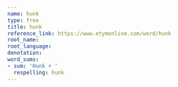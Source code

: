 ```yaml
---
name: hunk
type: free
title: hunk
reference_link: https://www.etymonline.com/word/hunk
root_name: 
root_language: 
denotation: 
word_sums:
- sum: 'Hunk + '
  respelling: hunk
---
```

